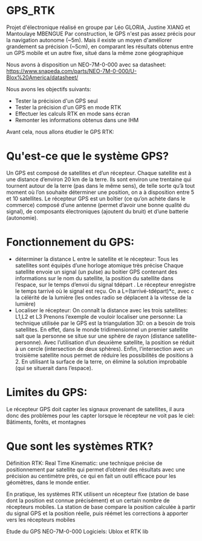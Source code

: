 
# GPS_RTK
Projet d'électronique réalisé en groupe par Léo GLORIA, Justine XIANG et Mantoulaye MBENGUE
Par construction, le GPS n'est pas assez précis pour la navigation autonome (~5m). 
Mais il existe un moyen d'améliorer grandement sa précision (~5cm), en comparant les résultats obtenus entre un GPS mobile et un autre fixe, situé dans la même zone géographique

Nous avons à disposition un NEO-7M-0-000 avec sa datasheet: https://www.snapeda.com/parts/NEO-7M-0-000/U-Blox%20America/datasheet/ 

Nous avons les objectifs suivants:
- Tester la précision d'un GPS seul
- Tester la précision d'un GPS en mode RTK 
- Effectuer les calculs RTK en mode sans écran
- Remonter les informations obtenus dans une IHM

Avant cela, nous allons étudier le GPS RTK:

 # Qu'est-ce que le système GPS?
Un GPS est composé de satellites et d’un récepteur.
Chaque satellite est à une distance d’environ 20 km de la terre. Ils sont environ une trentaine qui tournent autour de la terre (pas dans le même sens), de telle sorte qu’à tout moment où l’on souhaite déterminer une position, on a à disposition entre 5 et 10 satellites.
Le récepteur GPS est un boîtier (ce qu’on achète dans le commerce) composé d’une antenne (permet d’avoir une bonne qualité du signal), de composants électroniques (ajoutent du bruit) et d’une batterie (autonomie).


 # Fonctionnement du GPS:
- déterminer la distance L entre le satellite et le récepteur:
Tous les satellites sont équipés d’une horloge atomique très précise
Chaque satellite envoie un signal (un pulse) au boitier GPS contenant des informations sur le nom du satellite, la position du satellite dans l’espace, sur le temps d’envoi du signal tdépart .
Le récepteur enregistre le temps tarrivé où le signal est reçu.
On a L=(tarrivé-tdépart)*c,  avec c la célérité de la lumière (les ondes radio se déplacent à la vitesse de la lumière)
- Localiser le récepteur:
On connaît la distance avec les trois satellites: L1,L2 et L3
Prenons l’exemple de vouloir localiser une personne:
La technique utilisée par le GPS est la triangulation 3D: on a besoin de trois satellites.
En effet, dans le monde tridimensionnel un premier satellite sait que la personne se situe sur une sphère de rayon  (distance satellite-personne).
Avec l’utilisation d’un deuxième satellite, la position se réduit à un cercle (intersection de deux sphères). 
Enfin, l’intersection avec un troisième satellite nous permet de réduire les possibilités de positions à 2.
En utilisant la surface de la terre, on élimine la solution improbable (qui se situerait dans l’espace).

 # Limites du GPS:
Le récepteur GPS doit capter les signaux provenant de satellites, il aura donc des problèmes pour les capter lorsque le récepteur ne voit pas le ciel: Bâtiments, forêts, et montagnes 
 
 # Que sont les systèmes RTK? 
Définition RTK: Real Time Kinematic: une technique précise de positionnement par satellite qui permet d’obtenir des résultats avec une précision au centimètre près, ce qui en fait un outil efficace pour les géomètres, dans le monde entier.

En pratique, les systèmes RTK utilisent un récepteur fixe (station de base dont la position est connue précisément) et un certain nombre de récepteurs mobiles. La station de base compare la position calculée à partir du signal GPS et la position réelle, puis réémet les corrections à apporter vers les récepteurs mobiles


Etude du GPS  NEO-7M-0-000 
Logiciels: Ublox et RTK lib 

